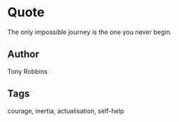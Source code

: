 # Quote

The only impossible journey is the one you never begin.

## Author

Tony Robbins

## Tags

courage, inertia, actualisation, self-help
